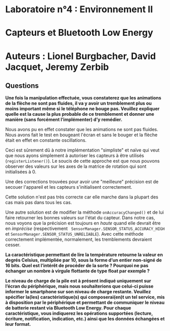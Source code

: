 # Laboratoire n°4 : Environnement II

# Capteurs et Bluetooth Low Energy

# Auteurs : Lionel Burgbacher, David Jacquet, Jeremy Zerbib

## Questions

**Une fois la manipulation effectuée, vous constaterez que les animations de la flèche ne sont pas fluides, il va y avoir un tremblement plus ou moins important même si le téléphone ne bouge pas. Veuillez expliquer quelle est la cause la plus probable de ce tremblement et donner une manière (sans forcément l’implémenter) d’y remédier.**

Nous avons pu en effet constater que les animations ne sont pas fluides. Nous avons fait le test en bougeant l'écran et sans le bouger et la flèche était en effet en constante oscillations.

Ceci est sûrement dû à notre implémentation "simpliste" et naïve qui veut que nous ayons simplement à autoriser les capteurs à être utilisés (`registerListener()`). Le soucis de cette approche est que nous pouvons observer des valeurs sur les axes de la matrice de rotation qui sont initialisées à 0. 

Une des corrections trouvées pour avoir une "meilleure" précision est de secouer l'appareil et les capteurs s'initialisent correctement.

Cette solution n'est pas très correcte car elle marche dans la plupart des cas mais pas dans tous les cas.

Une autre solution est de modifier la méthode `onAccuracyChanged()` et de lui faire retourner les bonnes valeurs sur l'état du capteur. Dans notre cas, nous voyons que la précision est toujours en *haute* quand elle devrait être en *imprécise* (respectivement ` SensorManager.SENSOR_STATUS_ACCURACY_HIGH` et `SensorManager.SENSOR_STATUS_UNRELIABLE`). Avec cette méthode correctement implémentée, normalement, les tremblements devraient cesser.

**La caractéristique permettant de lire la température retourne la valeur en degrés Celsius, multipliée par 10, sous la forme d’un entier non-signé de 16 bits. Quel est l’intérêt de procéder de la sorte ? Pourquoi ne pas échanger un nombre à virgule flottante de type float par exemple ?**

**Le niveau de charge de la pile est à présent indiqué uniquement sur l’écran du périphérique, mais nous souhaiterions que celui-ci puisse informer le smartphone sur son niveau de charge restante. Veuillez spécifier la(les) caractéristique(s) qui composerai(en)t un tel service, mis à disposition par le périphérique et permettant de communiquer le niveau de batterie restant via Bluetooth Low Energy. Pour chaque caractéristique, vous indiquerez les opérations supportées (lecture, écriture, notification, indication, etc.) ainsi que les données échangées et leur format.**